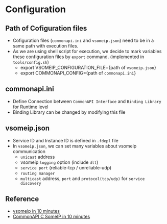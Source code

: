 # Configuration

## Path of Cofiguration files

- Cofiguration files (`commonapi.ini` and `vsomeip.json`) need to be in a same path with execution files.
- As we are using shell script for execution, we decide to mark variables these configuration files by `export` command. (implemented in `tools/config.sh`)
    - export VSOMEIP_CONFIGURATION_FILE={path of `vsomeip.json`}
    - export COMMONAPI_CONFIG={path of `commonapi.ini`}

## commonapi.ini

- Define Connection between `CommonAPI Interface` and `Binding Library` for Runtime level
- Binding Library can be changed by modifying this file

## vsomeip.json

- Service ID and Instance ID is defined in `.fdepl` file
- In `vsomeip.json`, we can set many variables about vsomeip communication
    - `unicast` address
    - vsomeip `logging` option (include `dlt`)
    - `service port` (reliable-tcp / unreliable-udp)
    - `routing manager`
    - `multicast` address, `port` and `protocol(tcp/udp)` for `service discovery`
    

## Reference

- [vsomeip in 10 minutes](https://github.com/COVESA/vsomeip/wiki/vsomeip-in-10-minutes)
- [CommonAPI C SomeIP in 10 minutes](https://github.com/COVESA/capicxx-someip-tools/wiki/CommonAPI-C---SomeIP-in-10-minutes)
